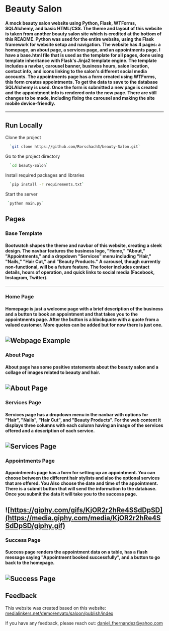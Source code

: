 # Beauty Salon

#### A mock beauty salon website using Python, Flask, WTForms, SQLAlchemy, and basic HTML/CSS. The theme and layout of this website is taken from another beauty salon site which is credited at the bottom of this README. Python was used for the entire website, using the Flask framework for website setup and navigation. The website has 4 pages: a homepage, an about page, a services page, and an appointments page. I have a base.html file that is used as the template for all pages, done using template inheritance with Flask's Jinja2 template engine. The template includes a navbar, carousel banner, business hours, salon location, contact info, and icons linking to the salon's different social media accounts. The appointments page has a form created using WTForms, this form creates appointments. To get the data to save to the database SQLAlchemy is used. Once the form is submitted a new page is created and the appointment info is rendered onto the new page. There are still changes to be made, including fixing the carousel and making the site mobile device-friendly.
---

## Run Locally

Clone the project

```bash {"id":"01HGF2PWJAAY0Z5PCWWDE3PWTS"}
  `git clone https://github.com/Rorschach3/beauty-Salon.git`
```

Go to the project directory

```bash {"id":"01HGF2PWJAAY0Z5PCWWE1AYTN4"}
  `cd beauty-Salon`
```

Install required packages and libraries

```bash {"id":"01HGF2PWJAAY0Z5PCWWGQ7Z62F"}
  `pip install -r requirements.txt`
```

Start the server

```bash {"id":"01HGF2PWJAAY0Z5PCWWJ50TH2H"}
 `python main.py`
```

## Pages


### Base Template 

#### Bootwatch shapes the theme and navbar of this website, creating a sleek design. The navbar features the business logo, "Home," "About," "Appointments," and a dropdown "Services" menu including "Hair," "Nails," "Hair Cut," and "Beauty Products." A carousel, though currently non-functional, will be a future feature. The footer includes contact details, hours of operation, and quick links to social media (Facebook, Instagram, Twitter).
--- 

### Home Page

#### Homepage is just a welcome page with a brief description of the business and a button to book an appointment and that takes you to the appointments page. After the button is a blockquote with a quote from a valued customer. More quotes can be added but for now there is just one.
![Webpage Example](https://i.ibb.co/Tkbfhj9/Scissors-Beauty-Salon.png)
---

### About Page

#### About page has some positive statements about the beauty salon and a collage of images related to beauty and hair.
![About Page](https://i.ibb.co/B6mt4rW/About-wep-page.png)
---

### Services Page

#### Services page has a dropdown menu in the navbar with options for "Hair", "Nails", "Hair Cut", and "Beauty Products". For the web content it displays three columns with each column having an image of the services offered and a description of each service.
![Services Page](https://i.ibb.co/6tvM4MR/Screenshot-2023-12-30-051819.png)
---

### Appointments Page

#### Appointments page has a form for setting up an appointment. You can choose between the different hair stylists and also the optional services that are offered. You Also choose the date and time of the appointment. There is a submit button that will send the information to the database. Once you submit the data it will take you to the success page.
![https://giphy.com/gifs/KjOR2r2hRe4SSdDpSD](https://media.giphy.com/media/KjOR2r2hRe4SSdDpSD/giphy.gif)
---

### Success Page

#### Success page renders the appointment data on a table, has a flash message saying "Appointment booked successfully", and a button to go back to the homepage.
![Success Page](https://i.ibb.co/99Tbjs4/Screenshot-2023-12-30-053313.png)
---

## Feedback

This website was created based on this website: [medialinkers.net/demo/envato/saloon/publish/index](https://www.medialinkers.net/demo/envato/saloon/publish/index.html)

If you have any feedback, please reach out: daniel_fhernandez@yahoo.com

